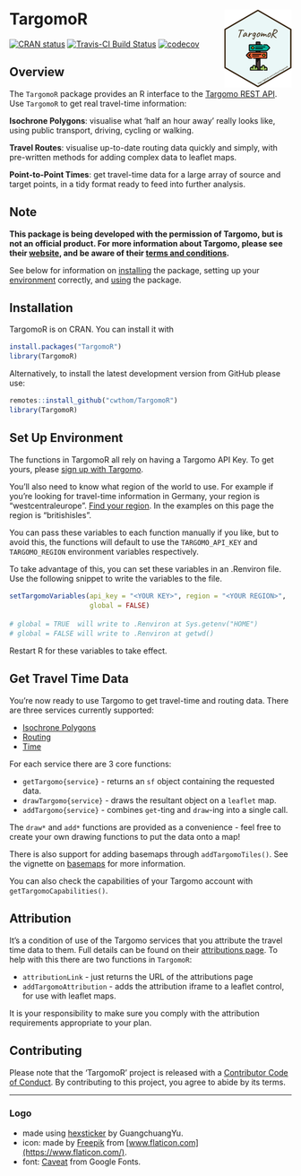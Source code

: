 
<!-- README.md is generated from README.Rmd. Please edit that file -->

# TargomoR <a href='https://cwthom.github.io/TargomoR'><img src='man/figures/logo.png' align="right" height="139" /></a>

<!-- badges: start -->

[![CRAN
status](https://r-pkg.org/badges/version/TargomoR)](https://CRAN.R-project.org/package=TargomoR)
[![Travis-CI Build
Status](https://travis-ci.org/cwthom/TargomoR.svg?branch=master)](https://travis-ci.org/cwthom/TargomoR)
[![codecov](https://codecov.io/gh/cwthom/TargomoR/branch/master/graph/badge.svg)](https://codecov.io/gh/cwthom/TargomoR)
<!-- badges: end -->

## Overview

The `TargomoR` package provides an R interface to the [Targomo REST
API](https://targomo.com/developers/). Use `TargomoR` to get real
travel-time information:

**Isochrone Polygons**: visualise what ‘half an hour away’ really looks
like, using public transport, driving, cycling or walking.

**Travel Routes**: visualise up-to-date routing data quickly and simply,
with pre-written methods for adding complex data to leaflet maps.

**Point-to-Point Times**: get travel-time data for a large array of
source and target points, in a tidy format ready to feed into further
analysis.

## Note

**This package is being developed with the permission of Targomo, but is
not an official product. For more information about Targomo, please see
their [website](https://www.targomo.com/developers/), and be aware of
their [terms and conditions](https://account.targomo.com/legal/terms).**

See below for information on [installing](#installation) the package,
setting up your [environment](#set-up-environment) correctly, and
[using](#get-travel-time-data) the package.

## Installation

TargomoR is on CRAN. You can install it with

``` r
install.packages("TargomoR")
library(TargomoR)
```

Alternatively, to install the latest development version from GitHub
please use:

``` r
remotes::install_github("cwthom/TargomoR")
library(TargomoR)
```

## Set Up Environment

The functions in TargomoR all rely on having a Targomo API Key. To get
yours, please [sign up with
Targomo](https://targomo.com/developers/pricing/).

You’ll also need to know what region of the world to use. For example if
you’re looking for travel-time information in Germany, your region is
“westcentraleurope”. [Find your
region](https://targomo.com/developers/resources/availability/). In the
examples on this page the region is “britishisles”.

You can pass these variables to each function manually if you like, but
to avoid this, the functions will default to use the `TARGOMO_API_KEY`
and `TARGOMO_REGION` environment variables respectively.

To take advantage of this, you can set these variables in an .Renviron
file. Use the following snippet to write the variables to the file.

``` r
setTargomoVariables(api_key = "<YOUR KEY>", region = "<YOUR REGION>",
                    global = FALSE)

# global = TRUE  will write to .Renviron at Sys.getenv("HOME")
# global = FALSE will write to .Renviron at getwd()
```

Restart R for these variables to take effect.

## Get Travel Time Data

You’re now ready to use Targomo to get travel-time and routing data.
There are three services currently supported:

  - [Isochrone
    Polygons](https://targomo.com/developers/intro/services/polygon/)
  - [Routing](https://targomo.com/developers/intro/services/routing/)
  - [Time](https://targomo.com/developers/intro/services/reachability/)

For each service there are 3 core functions:

  - `getTargomo{service}` - returns an `sf` object containing the
    requested data.
  - `drawTargomo{service}` - draws the resultant object on a `leaflet`
    map.
  - `addTargomo{service}` - combines `get`-ting and `draw`-ing into a
    single call.

The `draw*` and `add*` functions are provided as a convenience - feel
free to create your own drawing functions to put the data onto a map\!

There is also support for adding basemaps through `addTargomoTiles()`.
See the vignette on
[basemaps](https://cwthom.github.io/TargomoR/articles/Basemaps.html) for
more information.

You can also check the capabilities of your Targomo account with
`getTargomoCapabilities()`.

## Attribution

It’s a condition of use of the Targomo services that you attribute the
travel time data to them. Full details can be found on their
[attributions
page](https://targomo.com/developers/resources/attribution/). To help
with this there are two functions in `TargomoR`:

  - `attributionLink` - just returns the URL of the attributions page
  - `addTargomoAttribution` - adds the attribution iframe to a leaflet
    control, for use with leaflet maps.

It is your responsibility to make sure you comply with the attribution
requirements appropriate to your plan.

## Contributing

Please note that the ‘TargomoR’ project is released with a [Contributor
Code of
Conduct](https://cwthom.github.io/TargomoR/CODE_OF_CONDUCT.html). By
contributing to this project, you agree to abide by its terms.

-----

### Logo

  - made using [hexsticker](https://github.com/GuangchuangYu/hexSticker)
    by GuangchuangYu.
  - icon: made by [Freepik](https://www.flaticon.com/authors/freepik)
    from [www.flaticon.com](https://www.flaticon.com/).
  - font: [Caveat](https://fonts.google.com/specimen/Caveat) from Google
    Fonts.
